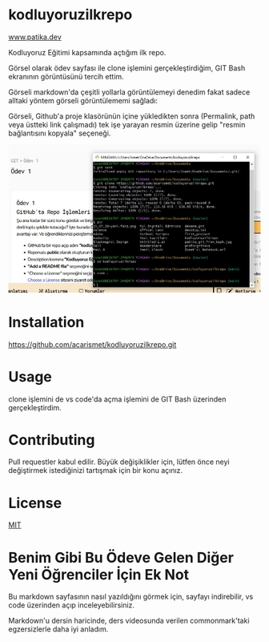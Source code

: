 # kodluyoruzilkrepo
www.patika.dev

Kodluyoruz Eğitimi kapsamında açtığım ilk repo.

Görsel olarak ödev sayfası ile clone işlemini gerçekleştirdiğim,
GIT Bash ekranının görüntüsünü tercih ettim.

Görseli markdown'da çeşitli yollarla görüntülemeyi denedim fakat
sadece alltaki yöntem görseli görüntülememi sağladı:

Görseli, Github'a proje klasörünün içine yükledikten sonra (Permalink, path veya üstteki link çalışmadı) tek işe yarayan resmin üzerine gelip "resmin bağlantısını kopyala" seçeneği.

![Odev Gorsel](https://github.com/acarismet/kodluyoruzilkrepo/blob/main/patikadev_gitbash.jpg?raw=true)

# Installation

https://github.com/acarismet/kodluyoruzilkrepo.git

# Usage

clone işlemini de vs code'da açma işlemini de GIT Bash üzerinden gerçekleştirdim.

# Contributing

Pull requestler kabul edilir. Büyük değişiklikler için, lütfen önce neyi değiştirmek istediğinizi tartışmak için bir konu açınız.

# License

[MIT](https://choosealicense.com/licenses/mit/)

# Benim Gibi Bu Ödeve Gelen Diğer Yeni Öğrenciler İçin Ek Not

Bu markdown sayfasının nasıl yazıldığını görmek için, sayfayı indirebilir, vs code üzerinden açıp inceleyebilirsiniz.

Markdown'u dersin haricinde, ders videosunda verilen commonmark'taki egzersizlerle daha iyi anladım.
